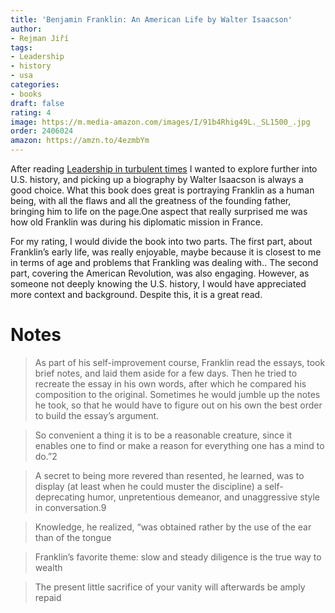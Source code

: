 ```yaml
---
title: 'Benjamin Franklin: An American Life by Walter Isaacson'
author:
- Rejman Jiří
tags:
- Leadership
- history
- usa
categories:
- books
draft: false
rating: 4
image: https://m.media-amazon.com/images/I/91b4Rhig49L._SL1500_.jpg
order: 2406024
amazon: https://amzn.to/4ezmbYm
---
```


After reading [Leadership in turbulent times](blog_content/books/leadership-in-turbulent-times.md) I wanted to explore further into U.S. history, and picking up a biography by Walter Isaacson is always a good choice. What this book does great is portraying Franklin as a human being, with all the flaws and all the greatness of the founding father, bringing him to life on the page.One aspect that really surprised me was how old Franklin was during his diplomatic mission in France.

For my rating, I would divide the book into two parts. The first part, about Franklin’s early life, was really enjoyable, maybe because it is closest to me in terms of age and problems that Frankling was dealing with.. The second part, covering the American Revolution, was also engaging. However, as someone not deeply knowing the U.S. history, I would have appreciated more context and background. Despite this, it is a great read.

<!--more-->

# Notes

 > 
 > As part of his self-improvement course, Franklin read the essays, took brief notes, and laid them aside for a few days. Then he tried to recreate the essay in his own words, after which he compared his composition to the original. Sometimes he would jumble up the notes he took, so that he would have to figure out on his own the best order to build the essay’s argument.

 > 
 > So convenient a thing it is to be a reasonable creature, since it enables one to find or make a reason for everything one has a mind to do.”2

 > 
 > A secret to being more revered than resented, he learned, was to display (at least when he could muster the discipline) a self-deprecating humor, unpretentious demeanor, and unaggressive style in conversation.9

 > 
 > Knowledge, he realized, “was obtained rather by the use of the ear than of the tongue

 > 
 > Franklin’s favorite theme: slow and steady diligence is the true way to wealth

 > 
 > The present little sacrifice of your vanity will afterwards be amply repaid
